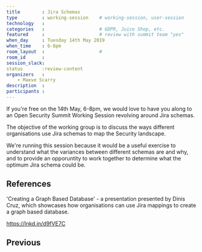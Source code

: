 ```yaml
---
title        : Jira Schemas
type         : working-session    # working-session, user-session
technology   :
categories   :                    # GDPR, Juice Shop, etc.
featured     :                    # review with summit team "yes"
when_day     : Tuesday 14th May 2019
when_time    : 6-8pm
room_layout  :                    #
room_id      :
session_slack:
status       :review-content
organizers   :
    - Maeve Scarry
description  :
participants :
---
```


If you're free on the 14th May, 6-8pm, we would love to have you along to an Open Security Summit Working Session revolving around Jira schemas.

The objective of the working group is to discuss the ways different organisations use Jira schemas to map the Security landscape.

We're running this session because it would be a useful exercise to understand what the variances between different schemas are and why, and to provide an opporuntity to work together to determine what the optimum Jira schema could be.

## References
'Creating a Graph Based Database' - a presentation presented by Dinis Cruz, which showcases how organisations can use Jira mappings to create a graph based database.

https://lnkd.in/d9fVE7C



## Previous

